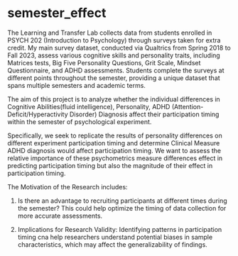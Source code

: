# semester_effect
The Learning and Transfer Lab collects data from students enrolled in PSYCH 202 (Introduction to Psychology) through surveys taken for extra credit. My main survey dataset, conducted via Qualtrics from Spring 2018 to Fall 2023, assess various cognitive skills and personality traits, including Matrices tests, Big Five Personality Questions, Grit Scale, Mindset Questionnaire, and ADHD assessments. Students complete the surveys at different points throughout the semester, providing a unique dataset that spans multiple semesters and academic terms.

The aim of this project is to analyze whether the individual differences in Cognitive Abilities(fluid intelligence), Personality, ADHD (Attention-Deficit/Hyperactivity Disorder) Diagnosis affect their participation timing within the semester of psychological experiment.

Specifically, we seek to replicate the results of personality differences on different experiment participation timing and determine Clinical Measure ADHD diagnosis would affect participation timing. We want to assess the relative importance of these psychometrics measure differences effect in predicting participation timing but also the magnitude of their effect in participation timing. 

The Motivation of the Research includes: 
1)	Is there an advantage to recruiting participants at different times during the semester? This could help optimize the timing of data collection for more accurate assessments.

2)	Implications for Research Validity: Identifying patterns in participation timing cna help researchers understand potential biases in sample characteristics, which may affect the generalizability of findings. 

